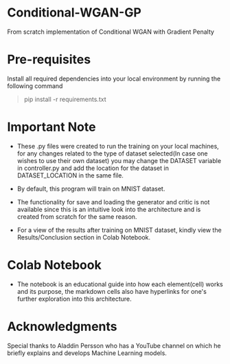 # Conditional-WGAN-GP
From scratch implementation of Conditional WGAN with Gradient Penalty

# Pre-requisites
Install all required dependencies into your local environment by running the following command
> pip install -r requirements.txt

# Important Note
- These .py files were created to run the training on your local machines, for any changes related to the type of dataset selected(In case one wishes to use their own
dataset) you may change the DATASET variable in controller.py and add the location for the dataset in DATASET_LOCATION in the same file.

- By default, this program will train on MNIST dataset.

- The functionality for save and loading the generator and critic is not available since this is an intuitive look into the architecture and 
is created from scratch for the same reason.

- For a view of the results after training on MNIST dataset, kindly view the Results/Conclusion section in Colab Notebook.

# Colab Notebook

- The notebook is an educational guide into how each element(cell) works and its purpose, the markdown cells also have hyperlinks for one's further exploration into
  this architecture.
  
# Acknowledgments

Special thanks to Aladdin Persson who has a YouTube channel on which he briefly explains and develops Machine Learning models.
